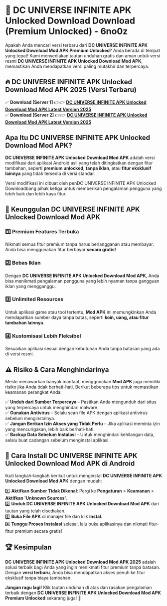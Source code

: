 # 🎯 DC UNIVERSE INFINITE APK Unlocked Download  Download (Premium Unlocked) -  6no0z

Apakah Anda mencari versi terbaru dari **DC UNIVERSE INFINITE APK Unlocked Download Mod APK Premium Unlocked**? Anda berada di tempat yang tepat! Kami menyediakan tautan unduhan gratis dan aman untuk versi resmi **DC UNIVERSE INFINITE APK Unlocked Download Mod APK**, memastikan Anda mendapatkan versi paling mutakhir dan terpercaya.

## 🔥 DC UNIVERSE INFINITE APK Unlocked Download Mod APK 2025 (Versi Terbaru)

✅ **Download [Server 1]** 👉👉 [**DC UNIVERSE INFINITE APK Unlocked Download Mod APK Latest Version 2025**](https://momento.my/?title=DC_UNIVERSE_INFINITE_APK_Unlocked_Download)  
✅ **Download [Server 2]** 👉👉 [**DC UNIVERSE INFINITE APK Unlocked Download Mod APK Latest Version 2025**](https://momento.my/?title=DC_UNIVERSE_INFINITE_APK_Unlocked_Download)  

## Apa Itu DC UNIVERSE INFINITE APK Unlocked Download Mod APK?

**DC UNIVERSE INFINITE APK Unlocked Download Mod APK** adalah versi modifikasi dari aplikasi Android asli yang telah ditingkatkan dengan fitur tambahan, seperti **premium unlocked**, **tanpa iklan**, atau **fitur eksklusif lainnya** yang tidak tersedia di versi standar.

Versi modifikasi ini dibuat oleh penDC UNIVERSE INFINITE APK Unlocked Downloadbang pihak ketiga untuk memberikan pengalaman pengguna yang lebih baik dan lebih kaya fitur.

## 🎯 Keunggulan DC UNIVERSE INFINITE APK Unlocked Download Mod APK

### 1️⃣ Premium Features Terbuka
Nikmati semua fitur premium tanpa harus berlangganan atau membayar. Anda bisa menggunakan fitur berbayar **secara gratis!**

### 2️⃣ Bebas Iklan
Dengan **DC UNIVERSE INFINITE APK Unlocked Download Mod APK**, Anda bisa menikmati pengalaman pengguna yang lebih nyaman tanpa gangguan iklan yang mengganggu.

### 3️⃣ Unlimited Resources
Untuk aplikasi game atau tool tertentu, **Mod APK** ini memungkinkan Anda mendapatkan sumber daya tanpa batas, seperti **koin, uang, atau fitur tambahan lainnya**.

### 4️⃣ Kustomisasi Lebih Fleksibel
Sesuaikan aplikasi sesuai dengan kebutuhan Anda tanpa batasan yang ada di versi resmi.

## ⚠️ Risiko & Cara Menghindarinya

Meski menawarkan banyak manfaat, menggunakan **Mod APK** juga memiliki risiko jika Anda tidak berhati-hati. Berikut beberapa tips untuk memastikan keamanan perangkat Anda:

✅ **Unduh dari Sumber Terpercaya** – Pastikan Anda mengunduh dari situs yang terpercaya untuk menghindari malware.  
✅ **Gunakan Antivirus** – Selalu scan file APK dengan aplikasi antivirus sebelum menginstalnya.  
✅ **Jangan Berikan Izin Akses yang Tidak Perlu** – Jika aplikasi meminta izin yang mencurigakan, lebih baik berhati-hati.  
✅ **Backup Data Sebelum Instalasi** – Untuk menghindari kehilangan data, selalu buat cadangan sebelum menginstal aplikasi.

## 📌 Cara Install DC UNIVERSE INFINITE APK Unlocked Download Mod APK di Android

Ikuti langkah-langkah berikut untuk menginstal **DC UNIVERSE INFINITE APK Unlocked Download Mod APK** dengan mudah:

1️⃣ **Aktifkan Sumber Tidak Dikenal**: Pergi ke **Pengaturan** > **Keamanan** > **Aktifkan 'Unknown Sources'**.  
2️⃣ **Unduh DC UNIVERSE INFINITE APK Unlocked Download Mod APK** dari tautan yang telah disediakan.  
3️⃣ **Buka File APK** di manajer file dan klik **Instal**.  
4️⃣ **Tunggu Proses Instalasi** selesai, lalu buka aplikasinya dan nikmati fitur-fitur premium secara gratis!

## 🏆 Kesimpulan

**DC UNIVERSE INFINITE APK Unlocked Download Mod APK 2025** adalah solusi terbaik bagi Anda yang ingin menikmati fitur premium tanpa batasan. Dengan **versi terbaru**, Anda bisa mendapatkan akses penuh ke fitur eksklusif tanpa biaya tambahan.

**Jangan ragu lagi!** Klik tautan unduhan di atas dan rasakan pengalaman terbaik dengan **DC UNIVERSE INFINITE APK Unlocked Download Mod APK Premium Unlocked** sekarang juga! 🚀
